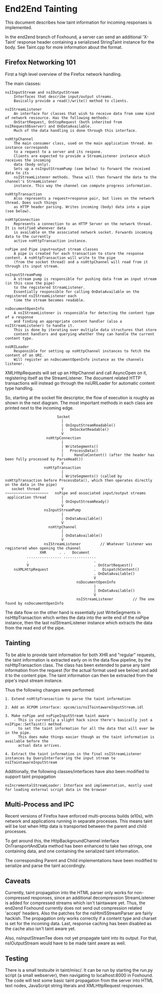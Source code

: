 # End2End Tainting

This document describes how taint information for incoming responses is implemented.

In the end2end branch of Foxhound, a server can send an additional 'X-Taint' response header containing a serializsed StringTaint instance for the body. See Taint.cpp for more information about the format.

## Firefox Networking 101

First a high level overview of the Firefox network handling.

The main classes:

    nsIInputStream and nsIOutputStream
        Interfaces that describe input/output streams.
        Basically provide a read()/write() method to clients.

    nsIStreamListener
        An interface for classes that wish to receive data from some kind of network ressource. Has the following methods:
        OnStartRequest, OnStopRequest (both inherited from nsIRequestObserver) and OnDataAvailable.
        Much of the data handling is done through this interface.

    nsHttpChannel
        The main consumer class, used on the main application thread. An instance corresponds
        to a request to a server and its respone.
        Clients are expected to provide a StreamListener instance which receives the incoming
        data (body only).
        Sets up a nsInputStreamPump (see below) to forward the received data to its
        nsIStreamListener methods. These will then forward the data to the channel's StreamListener
        instance. This way the channel can compute progress information.

    nsHttpTransaction
        Also represents a request+response pair, but lives on the network thread. Does such things
        as HTTP header parsing. Writes incoming (body) data into a pipe (see below).

    nsHttpConnection
        Represents a connection to an HTTP Server on the network thread. It is notified whenever data
        is available on the associated network socket. Forwards incoming data to the currently
        active nsHttpTransaction instance.

    nsPipe and Pipe input+output stream classes
        A pipe is created for each transaction to store the response content. A nsHttpTransaction will write to the pipe
        (from the socket thread) and a nsHttpChannel will read from it through its input stream.

    nsInputStreamPump
        A stream pump is responsible for pushing data from an input stream (in this case the pipe)
        to the registered StreamListener.
        Essentially responsible for calling OnDataAvailable on the registered nsIStreamListener each
        time the stream becomes readable.

    nsDocumentOpenInfo
        A nsIStreamListener is responsible for detecting the content type of a response
        and finding an appropriate content handler (also a nsIStreamListener) to handle it.
        This is done by iterating over multiple data structures that store
        content handlers and querying whether they can handle the current content type.

    nsURILoader
        Responsible for setting up nsHttpChannel instances to fetch the content of an URI.
        Will register an nsDocumentOpenInfo instance as the channels listener.

XMLHttpRequests will set up an HttpChannel and call AsyncOpen on it, registering itself as the StreamListener.
The document related HTTP transactions will instead go through the nsURILoader for automatic content type handling.

So, starting at the socket file descriptor, the flow of execution is roughly as shown in the next diagram.
The most important methods in each class are printed next to the incoming edge.

                            Socket
                              |
                              | OnInputStreamReadable()
                              |   OnSocketReadable()
                              V
                       nsHttpConnection
                              |
                              | WriteSegments()
                              |   ProcessData()
                              |     HandleContent() (after the header has been fully processed by ParseHead())
                              V
                      nsHttpTransaction
                              |
                              | WriteSegments() (called by nsHttpTransaction before ProcessData(), which then operates directly on the data in the pipe)
       socket thread          V
    ~~~~~~~~~~~~~~~~~~~~   nsPipe and associated input/output streams
     application thread       |
                              | OnInputStreamReady()
                              V
                      nsInputStreamPump
                              |
                              | OnDataAvailable()
                              V
                        nsHttpChannel
                              |
                              | OnDataAvailable()
                              V
                      nsIStreamListener         // Whatever listener was registered when opening the channel
                    XHR      . .   Document
              ................ ...............
              .                              .
              V                              . OnStartRequest()
        nsXMLHttpRequest                     .   DispatchContent()
                                             . OnDataAvailable()
                                             V
                                     nsDocumentOpenInfo
                                             |
                                             | OnDataAvailable()
                                             V
                                     nsIStreamListener         // The one found by nsDocumentOpenInfo


The data flow on the other hand is essentially just WriteSegments in nsHttpTransaction which writes the data into
the write end of the nsPipe instance, then the last nsIStreamListener instance which extracts the data from the read end of the pipe.

## Tainting

To be able to provide taint information for both XHR and "regular" requests, the taint information is extracted early on in the data flow pipeline, by the nsHttpTransaction class. The class has been extended to parse any taint information from the request (for the actual format used see below) and add it to the content pipe. The taint information can then be extracted from the pipe's input stream instance.

Thus the following changes were performed:

    1. Extend nsHttpTransaction to parse the taint information

    2. Add an XCPOM interface: xpcom/io/nsITaintawareInputStream.idl

    3. Make nsPipe and nsPipeInputStream taint aware
        - This is currently a slight hack since there's basically just a nsIPipe::SetTaint() method
          to set the taint information for all the data that will ever be in the pipe.
          This does make things easier though as the taint information is available before the
          actual data arrives.

    4. Extract the taint information in the final nsIStreamListener instances by QueryInterface'ing the input stream to nsITaintawareInputStream

Additionally, the following classes/interfaces have also been modified to support taint propagation

    nsIncrementalStreamLoader: Interface and implementation, mostly used for loading external script data in the browser

## Multi-Process and IPC

Recent versions of Firefox have enforced multi-process builds (e10s), with network and applications running in separate processes. This means taint will be lost when Http data is transported between the parent and child processes.

To get around this, the HttpBackgroundChannel interface  OnTransportAndData method has been enhanced to take two strings, one containing data, and one containing the serialized taint information.

The corresponding Parent and Child implementations have been modified to serialize and parse the taint accordingly.

## Caveats

Currently, taint propagation into the HTML parser only works for non-compressed responses, since an additional decompression StreamListener is added for compressed streams which isn't taintaware yet. Thus, the end2end Foxhound currently does not send out compression related 'accept' headers. Also the patches for the nsHtml5StreamParser are fairly hackish. The propagation only works correctly if a content type and charset is set for the incoming data. Last, response caching has been disabled as the cache also isn't taint aware yet.

Also, nsInputStreamTee does not yet propagate taint into its output. For that, nsIOutputStream would have to be made taint aware as well.

## Testing

There is a small testsuite in taint/misc/. It can be run by starting the run.py script (a small webserver), then navigating to localhost:8000 in Foxhound. The code will test some basic taint propagation from the server into HTML text nodes, JavaScript string literals and XMLHttpRequest responses.
